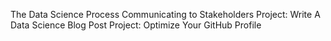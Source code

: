 The Data Science Process
Communicating to Stakeholders
Project: Write A Data Science Blog Post
Project: Optimize Your GitHub Profile
